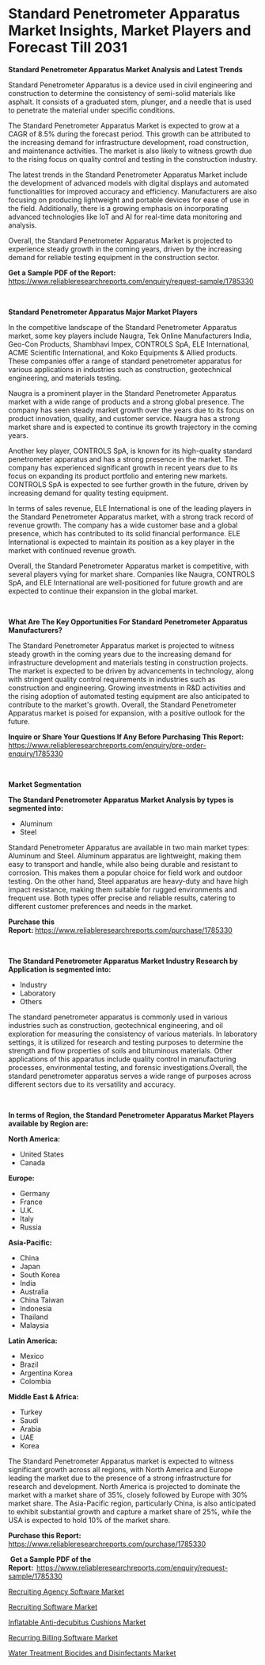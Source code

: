 <p><h1>Standard Penetrometer Apparatus Market Insights, Market Players and Forecast Till 2031</h1></p><p><strong>Standard Penetrometer Apparatus Market Analysis and Latest Trends</strong></p>
<p><p>Standard Penetrometer Apparatus is a device used in civil engineering and construction to determine the consistency of semi-solid materials like asphalt. It consists of a graduated stem, plunger, and a needle that is used to penetrate the material under specific conditions.</p><p>The Standard Penetrometer Apparatus Market is expected to grow at a CAGR of 8.5% during the forecast period. This growth can be attributed to the increasing demand for infrastructure development, road construction, and maintenance activities. The market is also likely to witness growth due to the rising focus on quality control and testing in the construction industry.</p><p>The latest trends in the Standard Penetrometer Apparatus Market include the development of advanced models with digital displays and automated functionalities for improved accuracy and efficiency. Manufacturers are also focusing on producing lightweight and portable devices for ease of use in the field. Additionally, there is a growing emphasis on incorporating advanced technologies like IoT and AI for real-time data monitoring and analysis.</p><p>Overall, the Standard Penetrometer Apparatus Market is projected to experience steady growth in the coming years, driven by the increasing demand for reliable testing equipment in the construction sector.</p></p>
<p><strong>Get a Sample PDF of the Report:&nbsp;</strong> <a href="https://www.reliableresearchreports.com/enquiry/request-sample/1785330">https://www.reliableresearchreports.com/enquiry/request-sample/1785330</a></p>
<p>&nbsp;</p>
<p><strong>Standard Penetrometer Apparatus Major Market Players</strong></p>
<p><p>In the competitive landscape of the Standard Penetrometer Apparatus market, some key players include Naugra, Tek Online Manufacturers India, Geo-Con Products, Shambhavi Impex, CONTROLS SpA, ELE International, ACME Scientific International, and Koko Equipments & Allied products. These companies offer a range of standard penetrometer apparatus for various applications in industries such as construction, geotechnical engineering, and materials testing.</p><p>Naugra is a prominent player in the Standard Penetrometer Apparatus market with a wide range of products and a strong global presence. The company has seen steady market growth over the years due to its focus on product innovation, quality, and customer service. Naugra has a strong market share and is expected to continue its growth trajectory in the coming years.</p><p>Another key player, CONTROLS SpA, is known for its high-quality standard penetrometer apparatus and has a strong presence in the market. The company has experienced significant growth in recent years due to its focus on expanding its product portfolio and entering new markets. CONTROLS SpA is expected to see further growth in the future, driven by increasing demand for quality testing equipment.</p><p>In terms of sales revenue, ELE International is one of the leading players in the Standard Penetrometer Apparatus market, with a strong track record of revenue growth. The company has a wide customer base and a global presence, which has contributed to its solid financial performance. ELE International is expected to maintain its position as a key player in the market with continued revenue growth.</p><p>Overall, the Standard Penetrometer Apparatus market is competitive, with several players vying for market share. Companies like Naugra, CONTROLS SpA, and ELE International are well-positioned for future growth and are expected to continue their expansion in the global market.</p></p>
<p>&nbsp;</p>
<p><strong>What Are The Key Opportunities For Standard Penetrometer Apparatus Manufacturers?</strong></p>
<p><p>The Standard Penetrometer Apparatus market is projected to witness steady growth in the coming years due to the increasing demand for infrastructure development and materials testing in construction projects. The market is expected to be driven by advancements in technology, along with stringent quality control requirements in industries such as construction and engineering. Growing investments in R&D activities and the rising adoption of automated testing equipment are also anticipated to contribute to the market's growth. Overall, the Standard Penetrometer Apparatus market is poised for expansion, with a positive outlook for the future.</p></p>
<p><strong>Inquire or Share Your Questions If Any Before Purchasing This Report:</strong> <a href="https://www.reliableresearchreports.com/enquiry/pre-order-enquiry/1785330">https://www.reliableresearchreports.com/enquiry/pre-order-enquiry/1785330</a></p>
<p>&nbsp;</p>
<p><strong>Market Segmentation</strong></p>
<p><strong>The Standard Penetrometer Apparatus Market Analysis by types is segmented into:</strong></p>
<p><ul><li>Aluminum</li><li>Steel</li></ul></p>
<p><p>Standard Penetrometer Apparatus are available in two main market types: Aluminum and Steel. Aluminum apparatus are lightweight, making them easy to transport and handle, while also being durable and resistant to corrosion. This makes them a popular choice for field work and outdoor testing. On the other hand, Steel apparatus are heavy-duty and have high impact resistance, making them suitable for rugged environments and frequent use. Both types offer precise and reliable results, catering to different customer preferences and needs in the market.</p></p>
<p><strong>Purchase this Report:&nbsp;</strong><a href="https://www.reliableresearchreports.com/purchase/1785330">https://www.reliableresearchreports.com/purchase/1785330</a></p>
<p>&nbsp;</p>
<p><strong>The Standard Penetrometer Apparatus Market Industry Research by Application is segmented into:</strong></p>
<p><ul><li>Industry</li><li>Laboratory</li><li>Others</li></ul></p>
<p><p>The standard penetrometer apparatus is commonly used in various industries such as construction, geotechnical engineering, and oil exploration for measuring the consistency of various materials. In laboratory settings, it is utilized for research and testing purposes to determine the strength and flow properties of soils and bituminous materials. Other applications of this apparatus include quality control in manufacturing processes, environmental testing, and forensic investigations.Overall, the standard penetrometer apparatus serves a wide range of purposes across different sectors due to its versatility and accuracy.</p></p>
<p>&nbsp;</p>
<p><strong>In terms of Region, the Standard Penetrometer Apparatus Market Players available by Region are:</strong></p>
<p>
    <p> <strong> North America: </strong>
        <ul>
            <li>United States</li>
            <li>Canada</li>
        </ul>
        </p> 
    <p> <strong> Europe: </strong>
        <ul>
            <li>Germany</li>
            <li>France</li>
            <li>U.K.</li>
            <li>Italy</li>
            <li>Russia</li>
        </ul>
        </p> 
    <p> <strong> Asia-Pacific: </strong>
        <ul>
            <li>China</li>
            <li>Japan</li>
            <li>South Korea</li>
            <li>India</li>
            <li>Australia</li>
            <li>China Taiwan</li>
            <li>Indonesia</li>
            <li>Thailand</li>
            <li>Malaysia</li>
        </ul>
        </p> 
    <p> <strong> Latin America: </strong>
        <ul>
            <li>Mexico</li>
            <li>Brazil</li>
            <li>Argentina Korea</li>
            <li>Colombia</li>
        </ul>
        </p> 
    <p> <strong> Middle East & Africa: </strong>
        <ul>
            <li>Turkey</li>
            <li>Saudi</li>
            <li>Arabia</li>
            <li>UAE</li>
            <li>Korea</li>
        </ul>
    </p>
    </p>
<p><p>The Standard Penetrometer Apparatus market is expected to witness significant growth across all regions, with North America and Europe leading the market due to the presence of a strong infrastructure for research and development. North America is projected to dominate the market with a market share of 35%, closely followed by Europe with 30% market share. The Asia-Pacific region, particularly China, is also anticipated to exhibit substantial growth and capture a market share of 25%, while the USA is expected to hold 10% of the market share.</p></p>
<p><strong>Purchase this Report: </strong><a href="https://www.reliableresearchreports.com/purchase/1785330">https://www.reliableresearchreports.com/purchase/1785330</a></p>
<p>&nbsp;<strong>Get a Sample PDF of the Report:&nbsp;&nbsp;</strong><a href="https://www.reliableresearchreports.com/enquiry/request-sample/1785330">https://www.reliableresearchreports.com/enquiry/request-sample/1785330</a></p>
<p><strong></strong></p>
<p><p><a href="https://medium.com/@isidrowolff1908/recruiting-agency-software-nbsp-market-focuses-on-market-share-size-and-projected-forecast-till-0d86f3211c34">Recruiting Agency Software Market</a></p><p><a href="https://medium.com/@isidrowolff1908/recruiting-software-market-size-and-market-trends-complete-industry-overview-2024-to-2031-c54811a98798">Recruiting Software Market</a></p><p><a href="https://github.com/ruddyyedelwadw/Market-Research-Report-List-1/blob/main/inflatable-anti-decubitus-cushions-market.md">Inflatable Anti-decubitus Cushions Market</a></p><p><a href="https://medium.com/@isidrowolff1908/recurring-billing-software-market-analysis-its-cagr-market-segmentation-and-global-industry-3556a0d82a09">Recurring Billing Software Market</a></p><p><a href="https://github.com/jaidynmorantestelletmjzya/Market-Research-Report-List-1/blob/main/water-treatment-biocides-and-disinfectants-market.md">Water Treatment Biocides and Disinfectants Market</a></p></p>